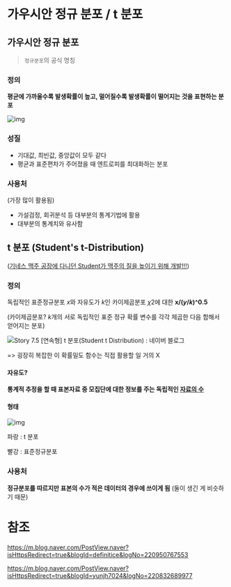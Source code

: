 # 가우시안 정규 분포 / t 분포

## 가우시안 정규 분포

> `정규분포`의 공식 명칭

### 정의

**평균에 가까울수록 발생확률이 높고, 멀어질수록 발생확률이 떨어지는 것을 표현하는 분포**

![img](https://t1.daumcdn.net/cfile/blog/24444D48581310A92D)



### 성질

- 기대값, 최빈값, 중앙값이 모두 같다
- 평균과 표준편차가 주어졌을 때 엔트로피를 최대화하는 분포



### 사용처

(가장 많이 활용됨)

- 가설검정, 회귀분석 등 대부분의 통계기법에 활용
- 대부분의 통계치와 유사함



## t 분포 (Student's t-Distribution)

(<u>기네스 맥주 공장에 다니던 Student가 맥주의 질을 높이기 위해 개발!!!</u>)

### 정의

독립적인 표준정규분포 *x*와 자유도가 *k*인 카이제곱분포 *χ*2에 대한 **x/(*y*/*k*)^0.5**

(카이제곱분포? *k*개의 서로 독립적인 표준 정규 확률 변수를 각각 제곱한 다음 합해서 얻어지는 분포)

![Story 7.5 [연속형] t 분포(Student t Distribution) : 네이버 블로그](https://mblogthumb-phinf.pstatic.net/20161010_246/yunjh7024_1476080510413L4IWo_PNG/%C1%A6%B8%F1_%BE%F8%B4%C2_%B1%D7%B8%B2.png?type=w800)

=> 굉장히 복잡한 이 확률밀도 함수는 직접 활용할 일 거의 X



#### 자유도?

**통계적 추정을 할 때 표본자료 중 모집단에 대한 정보를 주는 독립적인 <u>자료의 수</u>**



#### 형태

![img](https://mblogthumb-phinf.pstatic.net/20161010_43/yunjh7024_1476082253020Lyv1s_PNG/%C1%A6%B8%F1_%BE%F8%B4%C2_%B1%D7%B8%B2.png?type=w800)

파랑 : t 분포

빨강 : 표준정규분포



### 사용처

**정규분포를 따르지만 표본의 수가 적은 데이터의 경우에 쓰이게 됨** (둘이 생긴 게 비슷하기 때문)



# 참조

https://m.blog.naver.com/PostView.naver?isHttpsRedirect=true&blogId=definitice&logNo=220950767553

https://m.blog.naver.com/PostView.naver?isHttpsRedirect=true&blogId=yunjh7024&logNo=220832689977